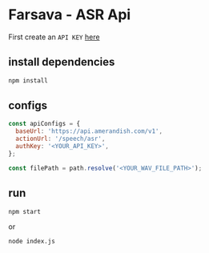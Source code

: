 
# Farsava - ASR Api

First create an `API KEY` [here](https://panel.amerandish.com/)

## install dependencies

```bash
npm install
```

## configs
```javascript
const apiConfigs = {
  baseUrl: 'https://api.amerandish.com/v1',
  actionUrl: '/speech/asr',
  authKey: '<YOUR_API_KEY>',
};

const filePath = path.resolve('<YOUR_WAV_FILE_PATH>');
```

## run

```bash
npm start
```
or
```bash
node index.js
```

